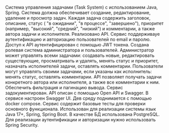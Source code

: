 Система управления задачами (Task System) с использованием Java, Spring.
Система должна обеспечивает создание, редактирование, удаление и просмотр задач. Каждая задача  содержить заголовок, описание, статус ( "в ожидании", "в процессе", "завершено"), приоритет (например, "высокий", "средний", "низкий") и комментарии, а также автора задачи и исполнителя.
Реализовано  API.
Сервис  поддерживауе аутентификацию и авторизацию пользователей по email и паролю.
Доступ к API  аутентифицирован с помощью JWT токена.
Создана ролевая система администратора и пользователей.
Администратор может управлять всеми задачами: создавать новые, редактировать существующие, просматривать и удалять, менять статус и приоритет, назначать исполнителей задачи, оставлять комментарии.
Пользователи могут управлять своими задачами, если указаны как исполнитель: менять статус, оставлять комментарии.
API позволяет получать задачи конкретного автора или исполнителя, а также все комментарии к ним.  Обеспечить фильтрация и пагинацию вывода.
Сервис  задокументирован. API описан с помощью Open API и Swagger. В сервисе  настроен Swagger UI. Дев среду  поднимается с помощью docker compose.
Сервис содержит базовые тесты для проверки основного функционала.
Использован для реализации системы язык Java 17+, Spring, Spring Boot. 
В качестве БД  использована PostgreSQL. 
Для реализации аутентификации и авторизации нужно использовать Spring Security.
